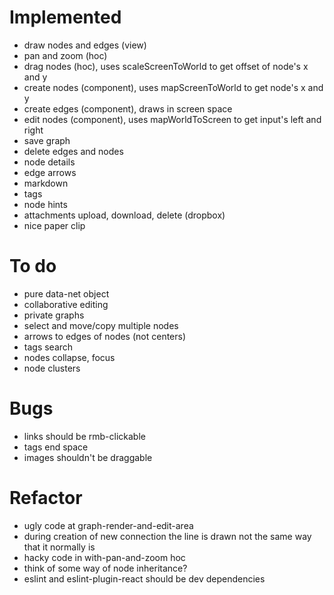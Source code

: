 # Implemented
- draw nodes and edges (view)
- pan and zoom (hoc)
- drag nodes (hoc), uses scaleScreenToWorld to get offset of node's x and y
- create nodes (component), uses mapScreenToWorld to get node's x and y
- create edges (component), draws in screen space
- edit nodes (component), uses mapWorldToScreen to get input's left and right
- save graph
- delete edges and nodes
- node details
- edge arrows
- markdown
- tags
- node hints
- attachments upload, download, delete (dropbox)
- nice paper clip

# To do
- pure data-net object
- collaborative editing
- private graphs
- select and move/copy multiple nodes
- arrows to edges of nodes (not centers)
- tags search
- nodes collapse, focus
- node clusters

# Bugs
- links should be rmb-clickable
- tags end space
- images shouldn't be draggable

# Refactor
- ugly code at graph-render-and-edit-area
- during creation of new connection the line is drawn not the same way that it normally is
- hacky code in with-pan-and-zoom hoc
- think of some way of node inheritance?
- eslint and eslint-plugin-react should be dev dependencies
